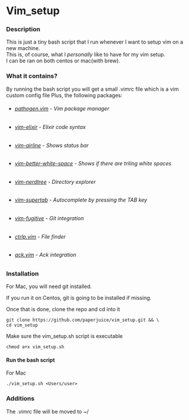 # Vim_setup

### Description
This is just a tiny bash script that I run whenever I want to setup vim on a new machine. </br>
This is, of course, what I *personally* like to have for my vim setup. </br>
I can be ran on both centos or mac(with brew).


### What it contains?
By running the bash script you will get a small .vimrc file which is a vim custom config file
Plus, the following packages:
* ###### [pathogen.vim](https://github.com/tpope/vim-pathogen) - Vim package manager
* ###### [vim-elixir](https://github.com/elixir-editors/vim-elixir) - Elixir code syntax
* ###### [vim-airline](https://github.com/vim-airline/vim-airline) - Shows status bar
* ###### [vim-better-white-space](https://github.com/ntpeters/vim-better-whitespace) - Shows if there are triling white spaces
* ###### [vim-nerdtree](https://github.com/scrooloose/nerdtree) - Directory explorer
* ###### [vim-supertab](https://github.com/ervandew/supertab) - Autocomplete by pressing the TAB key
* ###### [vim-fugitive](https://github.com/tpope/vim-fugitive) - Git integration
* ###### [ctrlp.vim](https://github.com/ctrlpvim/ctrlp.vim) - File finder
* ###### [ack.vim](https://github.com/mileszs/ack.vim) - Ack integration


### Installation
For Mac, you will need git installed.

If you run it on Centos, git is going to be installed if missing.

Once that is done, clone the repo and cd into it
```
git clone https://github.com/paperjuice/vim_setup.git && \
cd vim_setup
```
  
Make sure the vim_setup.sh script is executable
```
chmod a+x vim_setup.sh
```

#### Run the bash script
For Mac
```
./vim_setup.sh <Users/user>
```


### Additions
The .vimrc file will be moved to ~/
